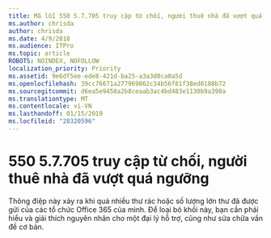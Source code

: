```yaml
---
title: Mã lỗi 550 5.7.705 truy cập từ chối, người thuê nhà đã vượt quá ngưỡng
ms.author: chrisda
author: chrisda
ms.date: 4/9/2018
ms.audience: ITPro
ms.topic: article
ROBOTS: NOINDEX, NOFOLLOW
localization_priority: Priority
ms.assetid: 9e6df5ee-ede8-421d-ba25-a3a3d0ca0a5d
ms.openlocfilehash: 39cc76671a277969862c34b56f81f38ed0108b72
ms.sourcegitcommit: d6ea5e9458a2b8ceaab3ac4bd483e1130b9a398a
ms.translationtype: MT
ms.contentlocale: vi-VN
ms.lasthandoff: 01/15/2019
ms.locfileid: "28320596"
---
```

# <a name="550-57705-access-denied-tenant-has-exceeded-threshold"></a>550 5.7.705 truy cập từ chối, người thuê nhà đã vượt quá ngưỡng

Thông điệp này xảy ra khi quá nhiều thư rác hoặc số lượng lớn thư đã được gửi của các tổ chức Office 365 của mình. Để loại bỏ khối này, bạn cần phải hiểu và giải thích nguyên nhân cho một đại lý hỗ trợ, cũng như sửa chữa vấn đề cơ bản.
  

